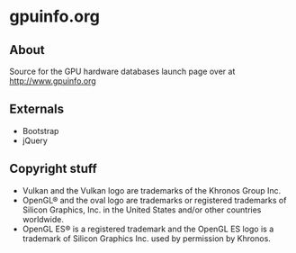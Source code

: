 # gpuinfo.org

## About
Source for the GPU hardware databases launch page over at http://www.gpuinfo.org

## Externals
- Bootstrap
- jQuery

## Copyright stuff
- Vulkan and the Vulkan logo are trademarks of the Khronos Group Inc.
- OpenGL® and the oval logo are trademarks or registered trademarks of Silicon Graphics, Inc. in the United States and/or other countries worldwide.
- OpenGL ES® is a registered trademark and the OpenGL ES logo is a trademark of Silicon Graphics Inc. used by permission by Khronos.
